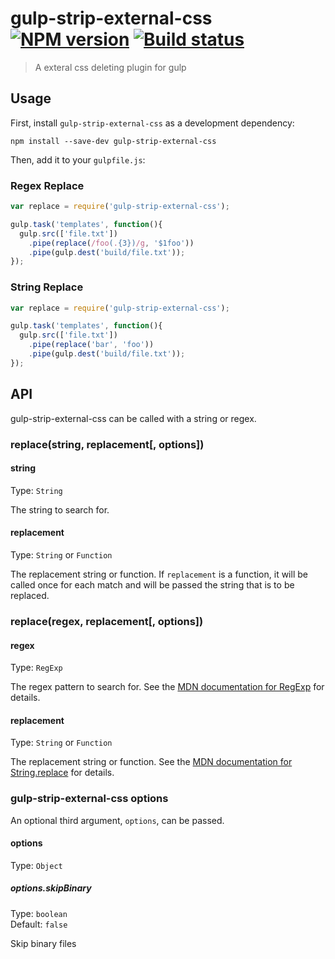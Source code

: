# gulp-strip-external-css [![NPM version][npm-image]][npm-url] [![Build status][travis-image]][travis-url]
> A exteral css deleting plugin for gulp

## Usage

First, install `gulp-strip-external-css` as a development dependency:

```shell
npm install --save-dev gulp-strip-external-css
```

Then, add it to your `gulpfile.js`:

### Regex Replace
```javascript
var replace = require('gulp-strip-external-css');

gulp.task('templates', function(){
  gulp.src(['file.txt'])
    .pipe(replace(/foo(.{3})/g, '$1foo'))
    .pipe(gulp.dest('build/file.txt'));
});
```
### String Replace
```javascript
var replace = require('gulp-strip-external-css');

gulp.task('templates', function(){
  gulp.src(['file.txt'])
    .pipe(replace('bar', 'foo'))
    .pipe(gulp.dest('build/file.txt'));
});
```


## API

gulp-strip-external-css can be called with a string or regex.

### replace(string, replacement[, options])

#### string
Type: `String`

The string to search for.

#### replacement
Type: `String` or `Function`

The replacement string or function. If `replacement` is a function, it will be called once for each match and will be passed the string that is to be replaced.

### replace(regex, replacement[, options])

#### regex
Type: `RegExp`

The regex pattern to search for. See the [MDN documentation for RegExp] for details.

#### replacement
Type: `String` or `Function`

The replacement string or function. See the [MDN documentation for String.replace] for details.

### gulp-strip-external-css options

An optional third argument, `options`, can be passed.

#### options
Type: `Object`

##### options.skipBinary
Type: `boolean`  
Default: `false`

Skip binary files


[MDN documentation for RegExp]: https://developer.mozilla.org/en-US/docs/Web/JavaScript/Reference/Global_Objects/RegExp
[MDN documentation for String.replace]: https://developer.mozilla.org/en-US/docs/Web/JavaScript/Reference/Global_Objects/String/replace#Specifying_a_string_as_a_parameter

[travis-url]: http://travis-ci.org/lazd/gulp-strip-external-css
[travis-image]: https://secure.travis-ci.org/lazd/gulp-strip-external-css.svg?branch=master
[npm-url]: https://npmjs.org/package/gulp-strip-external-css
[npm-image]: https://badge.fury.io/js/gulp-strip-external-css.svg
